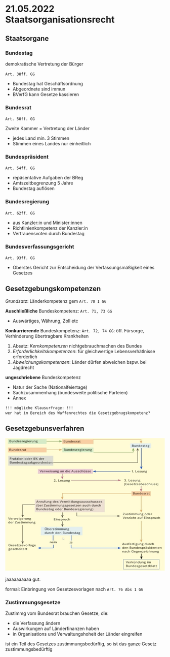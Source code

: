 # 21.05.2022 Staatsorganisationsrecht

## Staatsorgane

### Bundestag

demokratische Vertretung der Bürger

`Art. 38ff. GG`

- Bundestag hat Geschäftsordnung
- Abgeordnete sind immun
- BVerfG kann Gesetze kassieren



### Bundesrat

`Art. 50ff. GG ` 

Zweite Kammer = Vertretung der Länder

- jedes Land min. 3 Stimmen
- Stimmen eines Landes nur einheitlich



### Bundespräsident

`Art. 54ff. GG` 

- repäsentative Aufgaben der BReg
- Amtszeitbegrenzung 5 Jahre
- Bundestag auflösen



### Bundesregierung

`Art. 62ff. GG`

- aus Kanzler:in und Minister:innen
- Richtlinienkompetenz der Kanzler:in
- Vertrauensvoten durch Bundestag



### Bundesverfassungsgericht

`Art. 93ff. GG`

- Oberstes  Gericht zur Entscheidung der Verfassungsmäßigkeit eines Gesetzes



## Gesetzgebungskompetenzen

*Grundsatz*: Länderkompetenz gem `Art. 70 I GG`

**Auschließliche** Bundeskompetenz: `Art. 71, 73 GG`

- Auswärtiges, Währung, Zoll etc

**Konkurrierende** Bundeskompetenz: `Art. 72, 74 GG`: öff. Fürsorge, Verhinderung übertragbare Krankheiten 

1. Absatz: *Kernkompetenzen* nichtgebrauchmachen des Bundes 
2. *Erforderlichkeitskompetenzen*: für gleichwertige Lebensverhätlnisse erforderlich
2. *Abweichungskompetenzen*: Länder dürfen abweichen bspw. bei Jagdrecht

**ungeschriebene** Bundeskompetenz

- Natur der Sache (Nationalfeiertage)
- Sachzusammenhang (bundesweite politische Parteien)
- Annex

```
!!! mögliche Klausurfrage: !!!
wer hat im Bereich des Waffenrechtes die Gesetzgebnugskompetenz? 
```



## Gesetzgebunsverfahren

![2022-05-24_17.21.09](../images/2022-05-24_17.21.09.jpg)

jaaaaaaaaaa gut.

formal: Einbringung von Gesetzesvorlagen nach `Art. 76 Abs 1 GG`

### Zustimmungsgesetze

Zustimmg vom Bundesrat brauchen Gesetze, die:

- die Verfassung ändern
- Auswirkungen auf Länderfinanzen haben
- in Organisations und Verwaltungshoheit der Länder eingreifen

ist ein Teil des Gesetzes zustimmungsbedürftig, so ist das ganze Gesetz zustimmungsbedürftig



